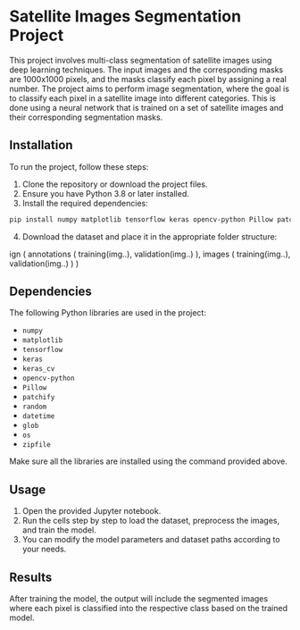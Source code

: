 
# Satellite Images Segmentation Project

This project involves multi-class segmentation of satellite images using deep learning techniques. The input images and the corresponding masks are 1000x1000 pixels, and the masks classify each pixel by assigning a real number.
The project aims to perform image segmentation, where the goal is to classify each pixel in a satellite image into different categories. This is done using a neural network that is trained on a set of satellite images and their corresponding segmentation masks.


## Installation

To run the project, follow these steps:

1. Clone the repository or download the project files.
2. Ensure you have Python 3.8 or later installed.
3. Install the required dependencies:

```bash
pip install numpy matplotlib tensorflow keras opencv-python Pillow patchify
```

4. Download the dataset and place it in the appropriate folder structure:

ign ( annotations ( training(img..), validation(img..) ), images ( training(img..), validation(img..) ) )

## Dependencies

The following Python libraries are used in the project:

- `numpy`
- `matplotlib`
- `tensorflow`
- `keras`
- `keras_cv`
- `opencv-python`
- `Pillow`
- `patchify`
- `random`
- `datetime`
- `glob`
- `os`
- `zipfile`

Make sure all the libraries are installed using the command provided above.

## Usage

1. Open the provided Jupyter notebook.
2. Run the cells step by step to load the dataset, preprocess the images, and train the model.
3. You can modify the model parameters and dataset paths according to your needs.

## Results

After training the model, the output will include the segmented images where each pixel is classified into the respective class based on the trained model.
